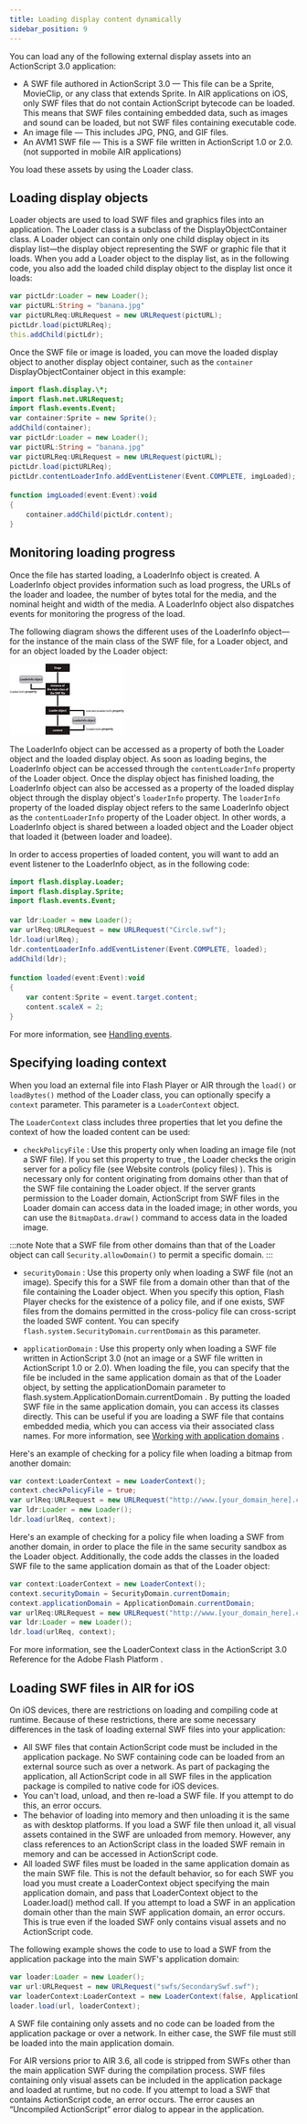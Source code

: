 ```yaml
---
title: Loading display content dynamically
sidebar_position: 9
---
```


You can load any of the following external display assets into an ActionScript 3.0 application:

- A SWF file authored in ActionScript 3.0 — This file can be a Sprite, MovieClip, or any class that extends Sprite. In AIR applications on iOS, only SWF files that do not contain ActionScript bytecode can be loaded. This means that SWF files containing embedded data, such as images and sound can be loaded, but not SWF files containing executable code.
- An image file — This includes JPG, PNG, and GIF files.
- An AVM1 SWF file — This is a SWF file written in ActionScript 1.0 or 2.0. (not supported in mobile AIR applications)

You load these assets by using the Loader class.

## Loading display objects

Loader objects are used to load SWF files and graphics files into an application. The Loader class is a subclass of the DisplayObjectContainer class. A Loader object can contain only one child display object in its display list—the display object representing the SWF or graphic file that it loads. When you add a Loader object to the display list, as in the following code, you also add the loaded child display object to the display list once it loads:

```actionscript
var pictLdr:Loader = new Loader();
var pictURL:String = "banana.jpg"
var pictURLReq:URLRequest = new URLRequest(pictURL);
pictLdr.load(pictURLReq);
this.addChild(pictLdr);
```

Once the SWF file or image is loaded, you can move the loaded display object to another display object container, such as the `container` DisplayObjectContainer object in this example:

```actionscript
import flash.display.\*;
import flash.net.URLRequest;
import flash.events.Event;
var container:Sprite = new Sprite();
addChild(container);
var pictLdr:Loader = new Loader();
var pictURL:String = "banana.jpg"
var pictURLReq:URLRequest = new URLRequest(pictURL);
pictLdr.load(pictURLReq);
pictLdr.contentLoaderInfo.addEventListener(Event.COMPLETE, imgLoaded);

function imgLoaded(event:Event):void
{
    container.addChild(pictLdr.content);
}
```

## Monitoring loading progress

Once the file has started loading, a LoaderInfo object is created. A LoaderInfo object provides information such as load progress, the URLs of the loader and loadee, the number of bytes total for the media, and the nominal height and width of the media. A LoaderInfo object also dispatches events for monitoring the progress of the load.

The following diagram shows the different uses of the LoaderInfo object—for the instance of the main class of the SWF file, for a Loader object, and for an object loaded by the Loader object:

![](images/dp_loaderInfo_object.png)

The LoaderInfo object can be accessed as a property of both the Loader object and the loaded display object. As soon as loading begins, the LoaderInfo object can be accessed through the `contentLoaderInfo` property of the Loader object. Once the display object has finished loading, the LoaderInfo object can also be accessed as a property of the loaded display object through the display object's `loaderInfo` property. The `loaderInfo` property of the loaded display object refers to the same LoaderInfo object as the `contentLoaderInfo` property of the Loader object. In other words, a LoaderInfo object is shared between a loaded object and the Loader object that loaded it (between loader and loadee).

In order to access properties of loaded content, you will want to add an event listener to the LoaderInfo object, as in the following code:

```actionscript
import flash.display.Loader;
import flash.display.Sprite;
import flash.events.Event;

var ldr:Loader = new Loader();
var urlReq:URLRequest = new URLRequest("Circle.swf");
ldr.load(urlReq);
ldr.contentLoaderInfo.addEventListener(Event.COMPLETE, loaded);
addChild(ldr);

function loaded(event:Event):void
{
    var content:Sprite = event.target.content;
    content.scaleX = 2;
}
```

For more information, see [Handling events](/docs/development/core-actionscript-classes/handling-events).

## Specifying loading context

When you load an external file into Flash Player or AIR through the `load()` or `loadBytes()` method of the Loader class, you can optionally specify a `context` parameter. This parameter is a `LoaderContext` object.

The `LoaderContext` class includes three properties that let you define the context of how the loaded content can be used:

- `checkPolicyFile` : Use this property only when loading an image file (not a SWF file). If you set this property to true , the Loader checks the origin server for a policy file (see Website controls (policy files) ). This is necessary only for content originating from domains other than that of the SWF file containing the Loader object. If the server grants permission to the Loader domain, ActionScript from SWF files in the Loader domain can access data in the loaded image; in other words, you can use the `BitmapData.draw()` command to access data in the loaded image.

:::note
Note that a SWF file from other domains than that of the Loader object can call `Security.allowDomain()` to permit a specific domain.
:::

- `securityDomain` : Use this property only when loading a SWF file (not an image). Specify this for a SWF file from a domain other than that of the file containing the Loader object. When you specify this option, Flash Player checks for the existence of a policy file, and if one exists, SWF files from the domains permitted in the cross-policy file can cross-script the loaded SWF content. You can specify `flash.system.SecurityDomain.currentDomain` as this parameter.

- `applicationDomain` : Use this property only when loading a SWF file written in ActionScript 3.0 (not an image or a SWF file written in ActionScript 1.0 or 2.0). When loading the file, you can specify that the file be included in the same application domain as that of the Loader object, by setting the applicationDomain parameter to flash.system.ApplicationDomain.currentDomain . By putting the loaded SWF file in the same application domain, you can access its classes directly. This can be useful if you are loading a SWF file that contains embedded media, which you can access via their associated class names. For more information, see [Working with application domains](/docs/development/core-actionscript-classes/working-with-application-domains) .

Here's an example of checking for a policy file when loading a bitmap from another domain:

```actionscript
var context:LoaderContext = new LoaderContext();
context.checkPolicyFile = true;
var urlReq:URLRequest = new URLRequest("http://www.[your_domain_here].com/photo11.jpg");
var ldr:Loader = new Loader();
ldr.load(urlReq, context);
```

Here's an example of checking for a policy file when loading a SWF from another domain, in order to place the file in the same security sandbox as the Loader object. Additionally, the code adds the classes in the loaded SWF file to the same application domain as that of the Loader object:

```actionscript
var context:LoaderContext = new LoaderContext();
context.securityDomain = SecurityDomain.currentDomain;
context.applicationDomain = ApplicationDomain.currentDomain;
var urlReq:URLRequest = new URLRequest("http://www.[your_domain_here].com/library.swf");
var ldr:Loader = new Loader();
ldr.load(urlReq, context);
```

For more information, see the LoaderContext class in the ActionScript 3.0 Reference for the Adobe Flash Platform .

## Loading SWF files in AIR for iOS

On iOS devices, there are restrictions on loading and compiling code at runtime. Because of these restrictions, there are some necessary differences in the task of loading external SWF files into your application:

- All SWF files that contain ActionScript code must be included in the application package. No SWF containing code can be loaded from an external source such as over a network. As part of packaging the application, all ActionScript code in all SWF files in the application package is compiled to native code for iOS devices.
- You can't load, unload, and then re-load a SWF file. If you attempt to do this, an error occurs.
- The behavior of loading into memory and then unloading it is the same as with desktop platforms. If you load a SWF file then unload it, all visual assets contained in the SWF are unloaded from memory. However, any class references to an ActionScript class in the loaded SWF remain in memory and can be accessed in ActionScript code.
- All loaded SWF files must be loaded in the same application domain as the main SWF file. This is not the default behavior, so for each SWF you load you must create a LoaderContext object specifying the main application domain, and pass that LoaderContext object to the Loader.load() method call. If you attempt to load a SWF in an application domain other than the main SWF application domain, an error occurs. This is true even if the loaded SWF only contains visual assets and no ActionScript code.

The following example shows the code to use to load a SWF from the application package into the main SWF's application domain:

```actionscript
var loader:Loader = new Loader();
var url:URLRequest = new URLRequest("swfs/SecondarySwf.swf");
var loaderContext:LoaderContext = new LoaderContext(false, ApplicationDomain.currentDomain, null);
loader.load(url, loaderContext);
```

A SWF file containing only assets and no code can be loaded from the application package or over a network. In either case, the SWF file must still be loaded into the main application domain.

For AIR versions prior to AIR 3.6, all code is stripped from SWFs other than the main application SWF during the compilation process. SWF files containing only visual assets can be included in the application package and loaded at runtime, but no code. If you attempt to load a SWF that contains ActionScript code, an error occurs. The error causes an “Uncompiled ActionScript” error dialog to appear in the application.

